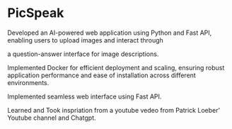# PicSpeak
Developed an AI-powered web application using Python and Fast API, enabling users to upload images and interact through

a question-answer interface for image descriptions.

Implemented Docker for efficient deployment and scaling, ensuring robust application performance and ease of installation
across different environments.

Implemented seamless web interface using Fast API.

Learned and Took inspriation from a youtube vedeo from Patrick Loeber' Youtube channel and Chatgpt.
